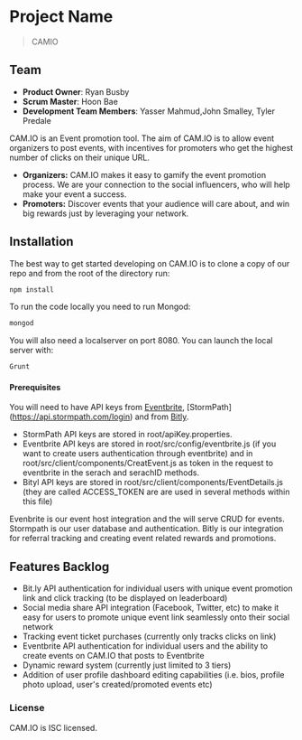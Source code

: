 # Project Name

>CAMIO

## Team

  - __Product Owner__: Ryan Busby
  - __Scrum Master__: Hoon Bae
  - __Development Team Members__: Yasser Mahmud,John Smalley, Tyler Predale
  

CAM.IO is an Event promotion tool. The aim of CAM.IO is to allow event organizers to post events, with incentives for promoters who get the highest number of clicks on their unique URL.

* **Organizers:** CAM.IO makes it easy to gamify the event promotion process. We are your connection to the social influencers, who will help make your event a success.
* **Promoters:** Discover events that your audience will care about, and win big rewards just by leveraging your network.

## Installation

The best way to get started developing on CAM.IO is to clone a copy of our repo and from the root of the directory run:

```sh
npm install
```

To run the code locally you need to run Mongod:
 ```sh
mongod
```

You will also need a localserver on port 8080. You can launch the local server with:

```sh
Grunt
```

#### Prerequisites

You will need to have API keys from [Eventbrite](http://developer.eventbrite.com/), [StormPath] (https://api.stormpath.com/login) and from [Bitly](https://dev.bitly.com/).

- StormPath API keys are stored in root/apiKey.properties.
- Eventbrite API keys are stored in root/src/config/eventbrite.js (if you want to create users authentication through eventbrite) and in root/src/client/components/CreatEvent.js as token in the request to eventbrite in the serach and serachID methods.
- Bityl API keys are stored in root/src/client/components/EventDetails.js (they are called ACCESS_TOKEN are are used in several methods within this file)



Evenbrite is our event host integration and the  will serve CRUD for events.
Stormpath is our user database and authentication.
Bitly is our integration for referral tracking and creating event related rewards and promotions.

## Features Backlog
- Bit.ly API authentication for individual users with unique event promotion link and click tracking (to be displayed on leaderboard)
- Social media share API integration (Facebook, Twitter, etc) to make it easy for users to promote unique event link seamlessly onto their social network
- Tracking event ticket purchases (currently only tracks clicks on link)
- Eventbrite API authentication for individual users and the ability to create events on CAM.IO that posts to Eventbrite
- Dynamic reward system (currently just limited to 3 tiers)
- Addition of user profile dashboard editing capabilities (i.e. bios, profile photo upload, user's created/promoted events etc)

### License

CAM.IO is ISC licensed.
